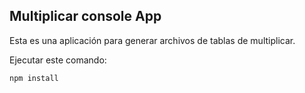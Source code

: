## Multiplicar console App

Esta es una aplicación para generar archivos de tablas
de multiplicar.

Ejecutar este comando:

```
npm install
```